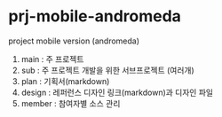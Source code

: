 # prj-mobile-andromeda
project mobile version (andromeda)

1. main : 주 프로젝트   
2. sub : 주 프로젝트 개발을 위한 서브프로젝트 (여러개)  
3. plan : 기획서(markdown)  
4. design : 레퍼런스 디자인 링크(markdown)과 디자인 파일  
5. member : 참여자별 소스 관리  
